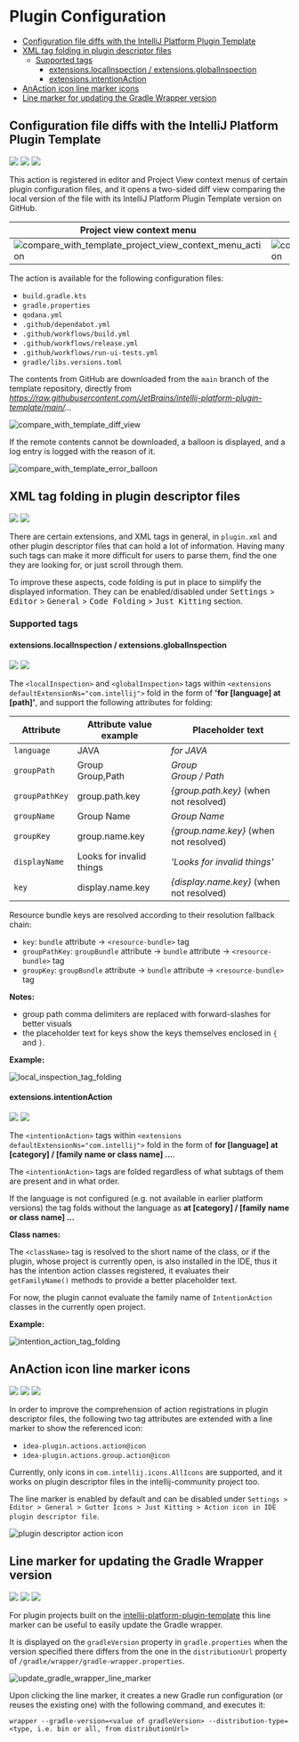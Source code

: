 # Plugin Configuration

<!-- TOC -->
* [Configuration file diffs with the IntelliJ Platform Plugin Template](#configuration-file-diffs-with-the-intellij-platform-plugin-template)
* [XML tag folding in plugin descriptor files](#xml-tag-folding-in-plugin-descriptor-files)
  * [Supported tags](#supported-tags)
    * [extensions.localInspection / extensions.globalInspection](#extensionslocalinspection--extensionsglobalinspection)
    * [extensions.intentionAction](#extensionsintentionaction)
* [AnAction icon line marker icons](#anaction-icon-line-marker-icons)
* [Line marker for updating the Gradle Wrapper version](#line-marker-for-updating-the-gradle-wrapper-version)
<!-- TOC -->

## Configuration file diffs with the IntelliJ Platform Plugin Template

![](https://img.shields.io/badge/diffview-orange) ![](https://img.shields.io/badge/since-0.3.0-blue) [![](https://img.shields.io/badge/implementation-CompareConfigFileWithPluginTemplateAction-blue)](../src/main/java/com/picimako/justkitting/action/diff/CompareConfigFileWithPluginTemplateAction.java)

This action is registered in editor and Project View context menus of certain plugin configuration files,
and it opens a two-sided diff view comparing the local version of the file with its IntelliJ Platform Plugin Template version on GitHub.

| Project view context menu                                                                                                    | Editor context menu                                                                                              |
|------------------------------------------------------------------------------------------------------------------------------|------------------------------------------------------------------------------------------------------------------|
| ![compare_with_template_project_view_context_menu_action](assets/compare_with_template_project_view_context_menu_action.png) | ![compare_with_template_editor_context_menu_action](assets/compare_with_template_editor_context_menu_action.png) |

The action is available for the following configuration files:
- `build.gradle.kts`
- `gradle.properties`
- `qodana.yml`
- `.github/dependabot.yml`
- `.github/workflows/build.yml`
- `.github/workflows/release.yml`
- `.github/workflows/run-ui-tests.yml`
- `gradle/libs.versions.toml`

The contents from GitHub are downloaded from the `main` branch of the template repository, directly from *https://raw.githubusercontent.com/JetBrains/intellij-platform-plugin-template/main/...*

![compare_with_template_diff_view](assets/compare_with_template_diff_view.png)

If the remote contents cannot be downloaded, a balloon is displayed, and a log entry is logged with the reason of it.

![compare_with_template_error_balloon](assets/compare_with_template_error_balloon.png)

## XML tag folding in plugin descriptor files

![](https://img.shields.io/badge/codefolding-orange) [![](https://img.shields.io/badge/implementation-PluginDescriptorTagsFoldingBuilder-blue)](../src/main/java/com/picimako/justkitting/codefolding/plugindescriptor/PluginDescriptorTagsFoldingBuilder.java)

There are certain extensions, and XML tags in general, in `plugin.xml` and other plugin descriptor files that can hold a lot of information.
Having many such tags can make it more difficult for users to parse them, find the one they are looking for, or just scroll through them.

To improve these aspects, code folding is put in place to simplify the displayed information. They can be enabled/disabled
under <kbd>Settings</kbd> > <kbd>Editor</kbd> > <kbd>General</kbd> > <kbd>Code Folding</kbd> > <kbd>Just Kitting</kbd> section.

### Supported tags

#### extensions.localInspection / extensions.globalInspection

![](https://img.shields.io/badge/since-0.4.0-blue) [![](https://img.shields.io/badge/implementation-InspectionFolder-blue)](../src/main/java/com/picimako/justkitting/codefolding/plugindescriptor/InspectionFolder.java)

The `<localInspection>` and `<globalInspection>` tags within `<extensions defaultExtensionNs="com.intellij">` fold in the form of **'for [language] at [path]'**,
and support the following attributes for folding:

| Attribute      | Attribute value example  | Placeholder text                         |
|----------------|--------------------------|------------------------------------------|
| `language`     | JAVA                     | *for JAVA*                               |
| `groupPath`    | Group<br/>Group,Path     | *Group*<br/>*Group / Path*               |
| `groupPathKey` | group.path.key           | *{group.path.key}* (when not resolved)   |
| `groupName`    | Group Name               | *Group Name*                             |
| `groupKey`     | group.name.key           | *{group.name.key}* (when not resolved)   |
| `displayName`  | Looks for invalid things | *'Looks for invalid things'*             |
| `key`          | display.name.key         | *{display.name.key}* (when not resolved) |

Resource bundle keys are resolved according to their resolution fallback chain:
- `key`: `bundle` attribute -> `<resource-bundle>` tag
- `groupPathKey`: `groupBundle` attribute -> `bundle` attribute -> `<resource-bundle>` tag
- `groupKey`: `groupBundle` attribute ->  `bundle` attribute -> `<resource-bundle>` tag

**Notes:**
- group path comma delimiters are replaced with forward-slashes for better visuals
- the placeholder text for keys show the keys themselves enclosed in `{` and `}`.

**Example:**

![local_inspection_tag_folding](assets/local_inspection_tag_folding.png)

#### extensions.intentionAction

![](https://img.shields.io/badge/since-0.6.0-blue) [![](https://img.shields.io/badge/implementation-IntentionActionFolder-blue)](../src/main/java/com/picimako/justkitting/codefolding/plugindescriptor/IntentionActionFolder.java)

The `<intentionAction>` tags within `<extensions defaultExtensionNs="com.intellij">` fold in the form of
**for [language] at [category] / [family name or class name] ...**.

The `<intentionAction>` tags are folded regardless of what subtags of them are present and in what order.

If the language is not configured (e.g. not available in earlier platform versions) the tag folds without the language as
**at [category] / [family name or class name] ...**

**Class names:**

The `<className>` tag is resolved to the short name of the class, or if the plugin, whose project is currently open,
is also installed in the IDE, thus it has the intention action classes registered, it evaluates their `getFamilyName()`
methods to provide a better placeholder text.

For now, the plugin cannot evaluate the family name of `IntentionAction` classes in the currently open project.

**Example:**

![intention_action_tag_folding](assets/intention_action_tag_folding.PNG)

## AnAction icon line marker icons

![](https://img.shields.io/badge/linemarker-orange) ![](https://img.shields.io/badge/since-1.0.0-blue) [![](https://img.shields.io/badge/implementation-AnActionIconLineMarkerProvider-blue)](../src/main/java/com/picimako/justkitting/linemarker/AnActionIconLineMarkerProvider.java)

In order to improve the comprehension of action registrations in plugin descriptor files, the following two tag attributes
are extended with a line marker to show the referenced icon:
- `idea-plugin.actions.action@icon`
- `idea-plugin.actions.group.action@icon`

Currently, only icons in `com.intellij.icons.AllIcons` are supported, and it works on plugin descriptor files in the
intellij-community project too.

The line marker is enabled by default and can be disabled under `Settings > Editor > General > Gutter Icons > Just Kitting >
Action icon in IDE plugin descriptor file`.

![plugin descriptor action icon](assets/plugin_descriptor_action_icon.PNG)

## Line marker for updating the Gradle Wrapper version

![](https://img.shields.io/badge/linemarker-orange) ![](https://img.shields.io/badge/since-1.0.0-blue) [![](https://img.shields.io/badge/implementation-UpdateGradleVersionLineMarkerProvider-blue)](../src/main/java/com/picimako/justkitting/linemarker/UpdateGradleVersionLineMarkerProvider.java)

For plugin projects built on the [intellij-platform-plugin-template](https://github.com/JetBrains/intellij-platform-plugin-template)
this line marker can be useful to easily update the Gradle wrapper.

It is displayed on the `gradleVersion` property in `gradle.properties` when the version specified there differs from the one
in the `distributionUrl` property of `/gradle/wrapper/gradle-wrapper.properties`.

![update_gradle_wrapper_line_marker](assets/update_gradle_wrapper_line_marker.PNG)

Upon clicking the line marker, it creates a new Gradle run configuration (or reuses the existing one) with the following command, and executes it:

```
wrapper --gradle-version=<value of gradleVersion> --distribution-type=<type, i.e. bin or all, from distributionUrl>
```
